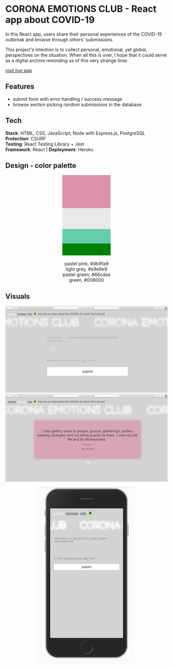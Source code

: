 # CORONA EMOTIONS CLUB - React app about COVID-19

In this React app, users share their personal experiences of the COVID-19 outbreak and browse through others' submissions.<br />

This project's intention is to collect personal, emotional, yet global, perspectives on the situation.
When all this is over, I hope that it could serve as a digital archive reminding us of this very strange time.

[visit live app](https://corona-emotions.club)

## Features

-   submit form with error handling / success message
-   browse section picking random submissions in the database

## Tech

**Stack**: HTML, CSS, JavaScript, Node with Express.js, PostgreSQL <br />
**Protection**: CSURF <br />
**Testing**: React Testing Library + Jest <br />
**Framework**: React | **Deployment**: Heroku

## Design - color palette

<p align="center">
<img width="150" height="250" src="palette.jpg">
<p align="center">
pastel pink, #db91a9 </br>
light grey, #e9e9e9 </br>
pastel green, #66cdaa </br>
green, #008000 </br>
</p>
</p>

## Visuals

![screenshot](screenshot_2.png)
![screenshot](screenshot_1.png)

<p align="center">
<img width="300" height="550" src="mobile.png">
</p>
